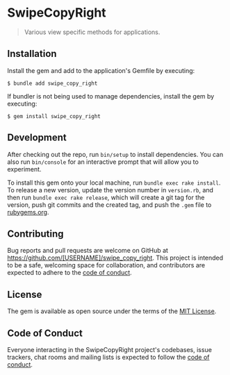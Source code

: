 # SwipeCopyRight

> Various view specific methods for applications.

## Installation

Install the gem and add to the application's Gemfile by executing:

    $ bundle add swipe_copy_right

If bundler is not being used to manage dependencies, install the gem by executing:

    $ gem install swipe_copy_right

## Development

After checking out the repo, run `bin/setup` to install dependencies. You can also run `bin/console` for an interactive prompt that will allow you to experiment.

To install this gem onto your local machine, run `bundle exec rake install`. To release a new version, update the version number in `version.rb`, and then run `bundle exec rake release`, which will create a git tag for the version, push git commits and the created tag, and push the `.gem` file to [rubygems.org](https://rubygems.org).

## Contributing

Bug reports and pull requests are welcome on GitHub at https://github.com/[USERNAME]/swipe_copy_right. This project is intended to be a safe, welcoming space for collaboration, and contributors are expected to adhere to the [code of conduct](https://github.com/[USERNAME]/swipe_copy_right/blob/master/CODE_OF_CONDUCT.md).

## License

The gem is available as open source under the terms of the [MIT License](https://opensource.org/licenses/MIT).

## Code of Conduct

Everyone interacting in the SwipeCopyRight project's codebases, issue trackers, chat rooms and mailing lists is expected to follow the [code of conduct](https://github.com/[USERNAME]/swipe_copy_right/blob/master/CODE_OF_CONDUCT.md).

